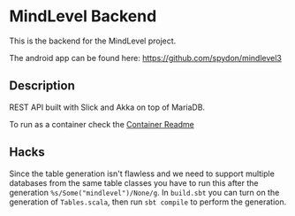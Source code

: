 # MindLevel Backend
This is the backend for the MindLevel project.

The android app can be found here: https://github.com/spydon/mindlevel3

## Description
REST API built with Slick and Akka on top of MariaDB.

To run as a container check the [Container Readme](container/readme.txt)

## Hacks
Since the table generation isn't flawless and we need to support multiple databases from the same table classes you have
to run this after the generation `%s/Some("mindlevel")/None/g`.
In `build.sbt` you can turn on the generation of `Tables.scala`, then run `sbt compile` to perform the generation.